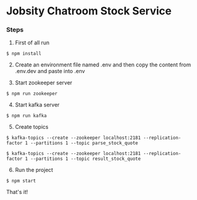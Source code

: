 # Jobsity Chatroom Stock Service

### Steps

1. First of all run
```
$ npm install
```

2. Create an environment file named .env and then copy the content from .env.dev and paste into .env

3. Start zookeeper server
```
$ npm run zookeeper
```

4. Start kafka server
```
$ npm run kafka
```

5. Create topics
```
$ kafka-topics --create --zookeeper localhost:2181 --replication-factor 1 --partitions 1 --topic parse_stock_quote

$ kafka-topics --create --zookeeper localhost:2181 --replication-factor 1 --partitions 1 --topic result_stock_quote
```

6. Run the project
```
$ npm start
```

That's it!
